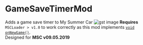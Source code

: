 # GameSaveTimerMod
Adds a game save timer to My Summer Car
![gst image](https://i.imgur.com/ygblDX3.png)
<b>Requires</b> <code>MSCLoader > v1.0</code> to work correctly as this mod implements <code>[void onNewGame()](http://my-summer-car.ml/docs/html/M_MSCLoader_Mod_OnNewGame.htm)</code>.  
Designed for <b>MSC v09.05.2019</b>
